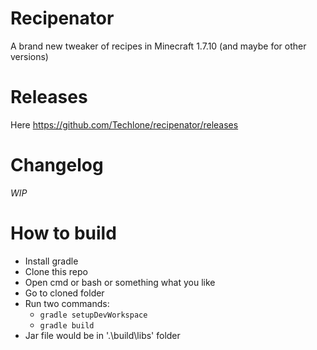 # Recipenator
A brand new tweaker of recipes in Minecraft 1.7.10 (and maybe for other versions)

# Releases
Here https://github.com/Techlone/recipenator/releases

# Changelog
*WIP*

# How to build
* Install gradle
* Clone this repo
* Open cmd or bash or something what you like
* Go to cloned folder
* Run two commands:
  * `gradle setupDevWorkspace`
  * `gradle build`
* Jar file would be in '.\build\libs' folder

